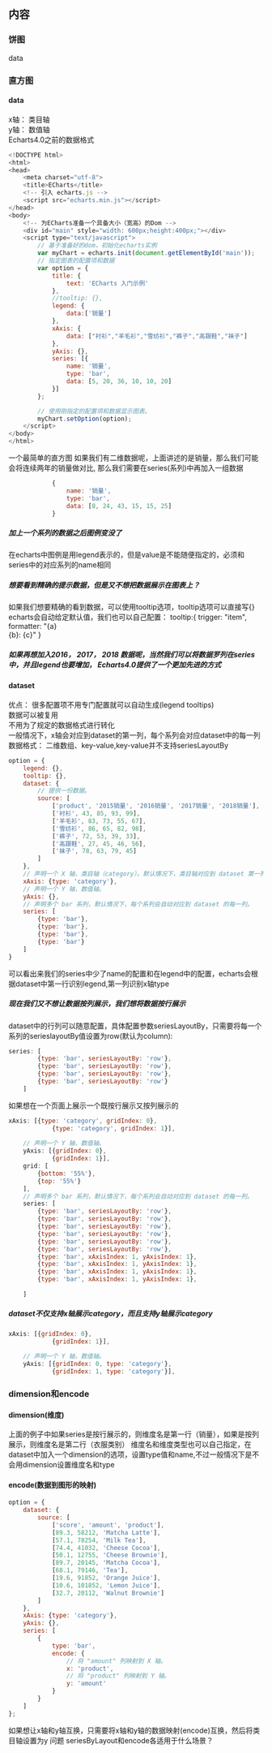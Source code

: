 ## 内容
### 饼图
data
### 直方图
#### data
x轴： 类目轴  
y轴： 数值轴  
Echarts4.0之前的数据格式
```js
<!DOCTYPE html>
<html>
<head>
    <meta charset="utf-8">
    <title>ECharts</title>
    <!-- 引入 echarts.js -->
    <script src="echarts.min.js"></script>
</head>
<body>
    <!-- 为ECharts准备一个具备大小（宽高）的Dom -->
    <div id="main" style="width: 600px;height:400px;"></div>
    <script type="text/javascript">
        // 基于准备好的dom，初始化echarts实例
        var myChart = echarts.init(document.getElementById('main'));
        // 指定图表的配置项和数据
        var option = {
            title: {
                text: 'ECharts 入门示例'
            },
            //tooltip: {},
            legend: {
                data:['销量']
            },
            xAxis: {
                data: ["衬衫","羊毛衫","雪纺衫","裤子","高跟鞋","袜子"]
            },
            yAxis: {},
            series: [{
                name: '销量',
                type: 'bar',
                data: [5, 20, 36, 10, 10, 20]
            }]
        };

        // 使用刚指定的配置项和数据显示图表。
        myChart.setOption(option);
    </script>
</body>
</html>
```
一个最简单的直方图
如果我们有二维数据呢，上面讲述的是销量，那么我们可能会将连续两年的销量做对比, 那么我们需要在series(系列)中再加入一组数据
```js
            {
                name: '销量',
                type: 'bar',
                data: [8, 24, 43, 15, 15, 25]
            }
```
##### 加上一个系列的数据之后图例变没了
在echarts中图例是用legend表示的，但是value是不能随便指定的，必须和series中的对应系列的name相同

##### 想要看到精确的提示数据，但是又不想把数据展示在图表上？
如果我们想要精确的看到数据，可以使用tooltip选项，tooltip选项可以直接写{} echarts会自动给定默认值，我们也可以自己配置：
    tooltip:{
        trigger: "item",
        formatter: "{a}<br/>{b}: {c}"
    }
##### 如果再想加入2016， 2017， 2018 数据呢，当然我们可以将数据罗列在series中，并且legend也要增加， Echarts4.0提供了一个更加先进的方式

#### dataset

优点：
   很多配置项不用专门配置就可以自动生成(legend tooltips)  
   数据可以被复用  
   不用为了规定的数据格式进行转化  
一般情况下，x轴会对应到dataset的第一列，每个系列会对应dataset中的每一列  
数据格式： 二维数组、key-value,key-value并不支持seriesLayoutBy


        
```js
option = {
    legend: {},
    tooltip: {},
    dataset: {
        // 提供一份数据。
        source: [
            ['product', '2015销量', '2016销量', '2017销量', '2018销量'],
            ['衬衫', 43, 85, 93, 99],
            ['羊毛衫', 83, 73, 55, 67],
            ['雪纺衫', 86, 65, 82, 98],
            ['裤子', 72, 53, 39, 33],
            ['高跟鞋', 27, 45, 46, 56],
            ['袜子', 78, 63, 79, 45]
        ]
    },
    // 声明一个 X 轴，类目轴（category）。默认情况下，类目轴对应到 dataset 第一列。
    xAxis: {type: 'category'},
    // 声明一个 Y 轴，数值轴。
    yAxis: {},
    // 声明多个 bar 系列，默认情况下，每个系列会自动对应到 dataset 的每一列。
    series: [
        {type: 'bar'},
        {type: 'bar'},
        {type: 'bar'},
        {type: 'bar'}
    ]
}
```
可以看出来我们的series中少了name的配置和在legend中的配置，echarts会根据dataset中第一行识别legend,第一列识别x轴type
##### 现在我们又不想让数据按列展示，我们想将数据按行展示
dataset中的行列可以随意配置，具体配置参数seriesLayoutBy，只需要将每一个系列的serieslayoutBy值设置为row(默认为column):
```js
series: [
        {type: 'bar', seriesLayoutBy: 'row'},
        {type: 'bar', seriesLayoutBy: 'row'},
        {type: 'bar', seriesLayoutBy: 'row'},
        {type: 'bar', seriesLayoutBy: 'row'}
    ]
```
如果想在一个页面上展示一个既按行展示又按列展示的
```js
xAxis: [{type: 'category', gridIndex: 0},
            {type: 'category', gridIndex: 1}],
            
    // 声明一个 Y 轴，数值轴。
    yAxis: [{gridIndex: 0},
            {gridIndex: 1}],
    grid: [
        {bottom: '55%'},
        {top: '55%'}
    ],
    // 声明多个 bar 系列，默认情况下，每个系列会自动对应到 dataset 的每一列。
    series: [
        {type: 'bar', seriesLayoutBy: 'row'},
        {type: 'bar', seriesLayoutBy: 'row'},
        {type: 'bar', seriesLayoutBy: 'row'},
        {type: 'bar', seriesLayoutBy: 'row'},
        {type: 'bar', seriesLayoutBy: 'row'},
        {type: 'bar', seriesLayoutBy: 'row'},
        {type: 'bar', xAxisIndex: 1, yAxisIndex: 1},
        {type: 'bar', xAxisIndex: 1, yAxisIndex: 1},
        {type: 'bar', xAxisIndex: 1, yAxisIndex: 1},
        {type: 'bar', xAxisIndex: 1, yAxisIndex: 1},
   
    ]
```
##### dataset不仅支持x轴展示category，而且支持y轴展示category

```js
xAxis: [{gridIndex: 0},
            {gridIndex: 1}],
            
    // 声明一个 Y 轴，数值轴。
    yAxis: [{gridIndex: 0, type: 'category'},
            {gridIndex: 1, type: 'category'}],
```

### dimension和encode
#### dimension(维度)
上面的例子中如果series是按行展示的，则维度名是第一行（销量），如果是按列展示，则维度名是第二行（衣服类别）
维度名和维度类型也可以自己指定，在dataset中加入一个dimension的选项，设置type值和name,不过一般情况下是不会用dimension设置维度名和type
#### encode(数据到图形的映射)
```js
option = {
    dataset: {
        source: [
            ['score', 'amount', 'product'],
            [89.3, 58212, 'Matcha Latte'],
            [57.1, 78254, 'Milk Tea'],
            [74.4, 41032, 'Cheese Cocoa'],
            [50.1, 12755, 'Cheese Brownie'],
            [89.7, 20145, 'Matcha Cocoa'],
            [68.1, 79146, 'Tea'],
            [19.6, 91852, 'Orange Juice'],
            [10.6, 101852, 'Lemon Juice'],
            [32.7, 20112, 'Walnut Brownie']
        ]
    },
    xAxis: {type: 'category'},
    yAxis: {},
    series: [
        {
            type: 'bar',
            encode: {
                // 将 "amount" 列映射到 X 轴。
                x: 'product',
                // 将 "product" 列映射到 Y 轴。
                y: 'amount'
            }
        }
    ]
};
```
如果想让x轴和y轴互换，只需要将x轴和y轴的数据映射(encode)互换，然后将类目轴设置为y
问题 seriesByLayout和encode各适用于什么场景？


      
